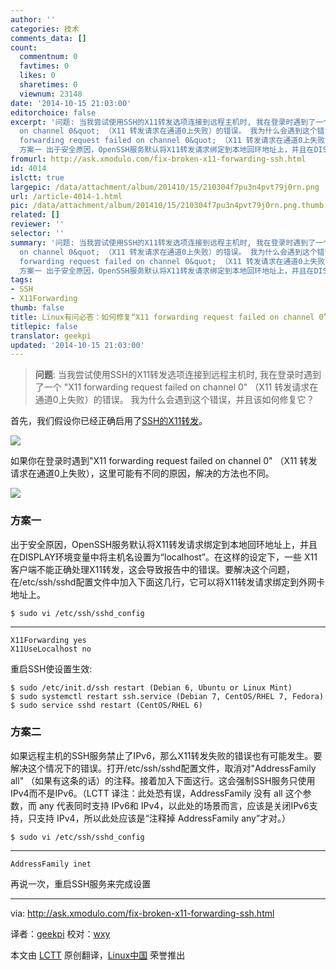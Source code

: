```yaml
---
author: ''
categories: 技术
comments_data: []
count:
  commentnum: 0
  favtimes: 0
  likes: 0
  sharetimes: 0
  viewnum: 23148
date: '2014-10-15 21:03:00'
editorchoice: false
excerpt: '问题: 当我尝试使用SSH的X11转发选项连接到远程主机时, 我在登录时遇到了一个 &quot;X11 forwarding request failed
  on channel 0&quot; （X11 转发请求在通道0上失败）的错误。 我为什么会遇到这个错误，并且该如何修复它？  首先，我们假设你已经正确启用了SSH的X11转发。  如果你在登录时遇到&quot;X11
  forwarding request failed on channel 0&quot; （X11 转发请求在通道0上失败），这里可能有不同的原因，解决的方法也不同。
  方案一 出于安全原因，OpenSSH服务默认将X11转发请求绑定到本地回环地址上，并且在DISPLAY环境变量中将主机名设置为localhost。'
fromurl: http://ask.xmodulo.com/fix-broken-x11-forwarding-ssh.html
id: 4014
islctt: true
largepic: /data/attachment/album/201410/15/210304f7pu3n4pvt79j0rn.png
url: /article-4014-1.html
pic: /data/attachment/album/201410/15/210304f7pu3n4pvt79j0rn.png.thumb.jpg
related: []
reviewer: ''
selector: ''
summary: '问题: 当我尝试使用SSH的X11转发选项连接到远程主机时, 我在登录时遇到了一个 &quot;X11 forwarding request failed
  on channel 0&quot; （X11 转发请求在通道0上失败）的错误。 我为什么会遇到这个错误，并且该如何修复它？  首先，我们假设你已经正确启用了SSH的X11转发。  如果你在登录时遇到&quot;X11
  forwarding request failed on channel 0&quot; （X11 转发请求在通道0上失败），这里可能有不同的原因，解决的方法也不同。
  方案一 出于安全原因，OpenSSH服务默认将X11转发请求绑定到本地回环地址上，并且在DISPLAY环境变量中将主机名设置为localhost。'
tags:
- SSH
- X11Forwarding
thumb: false
title: Linux有问必答：如何修复“X11 forwarding request failed on channel 0”错误
titlepic: false
translator: geekpi
updated: '2014-10-15 21:03:00'
---
```



> 
> **问题**: 当我尝试使用SSH的X11转发选项连接到远程主机时, 我在登录时遇到了一个 "X11 forwarding request failed on channel 0" （X11 转发请求在通道0上失败）的错误。 我为什么会遇到这个错误，并且该如何修复它？
> 
> 
> 


首先，我们假设你已经正确启用了[SSH的X11转发](http://xmodulo.com/2012/11/how-to-enable-x11-forwarding-using-ssh.html)。


![](/data/attachment/album/201410/15/210304f7pu3n4pvt79j0rn.png)


如果你在登录时遇到"X11 forwarding request failed on channel 0" （X11 转发请求在通道0上失败），这里可能有不同的原因，解决的方法也不同。


![](/data/attachment/album/201410/15/211718yj3fnfdd71ls7cid.jpg)


### 方案一


出于安全原因，OpenSSH服务默认将X11转发请求绑定到本地回环地址上，并且在DISPLAY环境变量中将主机名设置为“localhost”。在这样的设定下，一些 X11客户端不能正确处理X11转发，这会导致报告中的错误。要解决这个问题，在/etc/ssh/sshd配置文件中加入下面这几行，它可以将X11转发请求绑定到外网卡地址上。



```
$ sudo vi /etc/ssh/sshd_config 

```



---



```
X11Forwarding yes
X11UseLocalhost no

```

重启SSH使设置生效:



```
$ sudo /etc/init.d/ssh restart (Debian 6, Ubuntu or Linux Mint)
$ sudo systemctl restart ssh.service (Debian 7, CentOS/RHEL 7, Fedora)
$ sudo service sshd restart (CentOS/RHEL 6) 

```

### 方案二


如果远程主机的SSH服务禁止了IPv6，那么X11转发失败的错误也有可能发生。要解决这个情况下的错误。打开/etc/ssh/sshd配置文件，取消对"AddressFamily all" （如果有这条的话）的注释。接着加入下面这行。这会强制SSH服务只使用IPv4而不是IPv6。（LCTT 译注：此处恐有误，AddressFamily 没有 all 这个参数，而 any 代表同时支持 IPv6和 IPv4，以此处的场景而言，应该是关闭IPv6支持，只支持 IPv4，所以此处应该是“注释掉 AddressFamily any”才对。）



```
$ sudo vi /etc/ssh/sshd_config 

```



---



```
AddressFamily inet

```

再说一次，重启SSH服务来完成设置




---


via: <http://ask.xmodulo.com/fix-broken-x11-forwarding-ssh.html>


译者：[geekpi](https://github.com/geekpi) 校对：[wxy](https://github.com/wxy)


本文由 [LCTT](https://github.com/LCTT/TranslateProject) 原创翻译，[Linux中国](http://linux.cn/) 荣誉推出